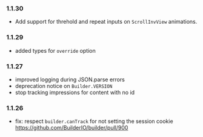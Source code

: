 ### 1.1.30
- Add support for threhold and repeat inputs on `ScrollInvView` animations.

### 1.1.29

- added types for `override` option

### 1.1.27

- improved logging during JSON.parse errors
- deprecation notice on `Builder.VERSION`
- stop tracking impressions for content with no id

### 1.1.26

- fix: respect `builder.canTrack` for not setting the session cookie https://github.com/BuilderIO/builder/pull/900

